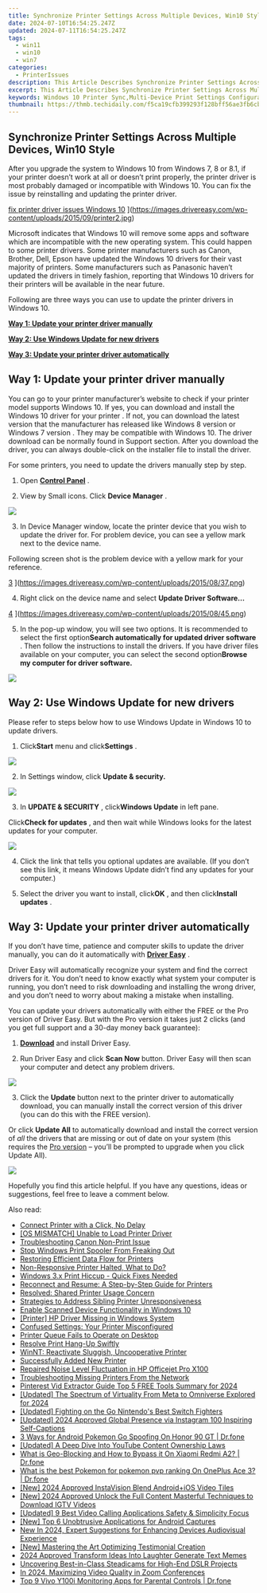 ```yaml
---
title: Synchronize Printer Settings Across Multiple Devices, Win10 Style
date: 2024-07-10T16:54:25.247Z
updated: 2024-07-11T16:54:25.247Z
tags:
  - win11
  - win10
  - win7
categories:
  - PrinterIssues
description: This Article Describes Synchronize Printer Settings Across Multiple Devices, Win10 Style
excerpt: This Article Describes Synchronize Printer Settings Across Multiple Devices, Win10 Style
keywords: Windows 10 Printer Sync,Multi-Device Print Settings Configuration,Print Device Management on Windows 10,Cross-Device Printer Configuration (Windows 10),Unified Printing Across Computers (Windows 10),Print Sync for Home & Office Windows Devices,Windows 10 Printer Networking
thumbnail: https://thmb.techidaily.com/f5ca19cfb399293f128bff56ae3fb6cb8b3fe3b136dab287938aeaf206fdd815.jpg
---
```


## Synchronize Printer Settings Across Multiple Devices, Win10 Style

 After you upgrade the system to Windows 10 from Windows 7, 8 or 8.1, if your printer doesn’t work at all or doesn’t print properly, the printer driver is most probably damaged or incompatible with Windows 10\. You can fix the issue by reinstalling and updating the printer driver.

[fix printer driver issues Windows 10](https://images.drivereasy.com/wp-content/uploads/2015/09/printer2-300x236.jpg) ](https://images.drivereasy.com/wp-content/uploads/2015/09/printer2.jpg)

 Microsoft indicates that Windows 10 will remove some apps and software which are incompatible with the new operating system. This could happen to some printer drivers. Some printer manufacturers such as Canon, Brother, Dell, Epson have updated the Windows 10 drivers for their vast majority of printers. Some manufacturers such as Panasonic haven’t updated the drivers in timely fashion, reporting that Windows 10 drivers for their printers will be available in the near future.

 Following are three ways you can use to update the printer drivers in Windows 10.

**[Way 1: Update your printer driver manually](#way1)**

**[Way 2: Use Windows Update for new drivers](#way2)**

**[Way 3: Update your printer driver automatically](#way3)**

## **Way 1: Update your printer driver manually**

 You can go to your printer manufacturer’s website to check if your printer model supports Windows 10\. If yes, you can download and install the Windows 10 driver for your printer  . If not, you can download the latest version that the manufacturer has released like Windows 8 version or Windows 7 version  . They may be compatible with Windows 10\.  The driver download can be normally found in Support section. After you download the driver, you can always double-click on the installer file to install the driver.

For some printers, you need to update the drivers manually step by step.

 1) Open [**Control Panel**](https://tools.techidaily.com/drivereasy/download/) .

 2) View by Small icons. Click **Device Manager** .

![](https://images.drivereasy.com/wp-content/uploads/2017/07/img_597056d6e290b.jpg)

 3) In Device Manager window, locate the printer device that you wish to update the driver for. For problem device, you can see a yellow mark next to the device name.

 Following screen shot is the problem device with a yellow mark for your reference.

[3](https://images.drivereasy.com/wp-content/uploads/2015/08/37.png) ](https://images.drivereasy.com/wp-content/uploads/2015/08/37.png)

 4) Right click on the device name and select **Update Driver Software…**

[4](https://images.drivereasy.com/wp-content/uploads/2015/08/45.png) ](https://images.drivereasy.com/wp-content/uploads/2015/08/45.png)

 5) In the pop-up window, you will see two options. It is recommended to select the first option**Search automatically for updated driver software** . Then follow the instructions to install the drivers. If you have driver files available on your computer, you can select the second option**Browse my computer for driver software.**

![](https://images.drivereasy.com/wp-content/uploads/2017/07/img_5970573577e43.png)

## **Way 2: Use Windows Update for new drivers**

 Please refer to steps below how to use Windows Update in Windows 10 to update drivers.

 1) Click**Start** menu and click**Settings** .

![](https://images.drivereasy.com/wp-content/uploads/2017/07/img_597057a9598ee.jpg)

 2) In Settings window, click **Update & security.**

![](https://images.drivereasy.com/wp-content/uploads/2017/07/img_597057ddb9441.png)

 3) In **UPDATE & SECURITY** , click**Windows Update** in left pane.

 Click**Check for updates** , and then wait while Windows looks for the latest updates for your computer.

![](https://images.drivereasy.com/wp-content/uploads/2017/07/img_597057f2e0efc.jpg)

 4) Click the link that tells you optional updates are available. (If you don’t see this link, it means Windows Update didn’t find any updates for your computer.)

 5) Select the driver you want to install, click**OK** , and then click**Install updates** .

## **Way 3: Update your printer driver automatically**

 If you don’t have time, patience and computer skills to update the driver manually, you can do it automatically with **[Driver Easy](https://tools.techidaily.com/drivereasy/download/)**  .

 Driver Easy will automatically recognize your system and find the correct drivers for it. You don’t need to know exactly what system your computer is running, you don’t need to risk downloading and installing the wrong driver, and you don’t need to worry about making a mistake when installing.

 You can update your drivers automatically with either the FREE or the Pro version of Driver Easy. But with the Pro version it takes just 2 clicks (and you get full support and a 30-day money back guarantee):

 1) **[Download](https://tools.techidaily.com/drivereasy/download/)**   and install Driver Easy.

 2) Run Driver Easy and click **Scan Now**   button. Driver Easy will then scan your computer and detect any problem drivers.

![](https://images.drivereasy.com/wp-content/uploads/2017/07/img_5970588279d8b.jpg)

 3) Click the **Update** button next to the printer driver to automatically download, you can manually install the correct version of this driver (you can do this with the FREE version).

 Or click **Update All**  to automatically download and install the correct version of _all_   the drivers that are missing or out of date on your system (this requires the [Pro version](https://tools.techidaily.com/drivereasy/download/) – you’ll be prompted to upgrade when you click Update All).

![](https://images.drivereasy.com/wp-content/uploads/2017/07/img_59705887d6c6d.jpg)

 Hopefully you find this article helpful. If you have any questions, ideas or suggestions, feel free to leave a comment below.

<ins class="adsbygoogle"
     style="display:block"
     data-ad-format="autorelaxed"
     data-ad-client="ca-pub-7571918770474297"
     data-ad-slot="1223367746"></ins>



<ins class="adsbygoogle"
     style="display:block"
     data-ad-client="ca-pub-7571918770474297"
     data-ad-slot="8358498916"
     data-ad-format="auto"
     data-full-width-responsive="true"></ins>



<span class="atpl-alsoreadstyle">Also read:</span>
<div><ul>
<li><a href="https://printer-issues.techidaily.com/connect-printer-with-a-click-no-delay/"><u>Connect Printer with a Click, No Delay</u></a></li>
<li><a href="https://printer-issues.techidaily.com/os-mismatch-unable-to-load-printer-driver/"><u>[OS MISMATCH] Unable to Load Printer Driver</u></a></li>
<li><a href="https://printer-issues.techidaily.com/troubleshooting-canon-non-print-issue/"><u>Troubleshooting Canon Non-Print Issue</u></a></li>
<li><a href="https://printer-issues.techidaily.com/stop-windows-print-spooler-from-freaking-out/"><u>Stop Windows Print Spooler From Freaking Out</u></a></li>
<li><a href="https://printer-issues.techidaily.com/restoring-efficient-data-flow-for-printers/"><u>Restoring Efficient Data Flow for Printers</u></a></li>
<li><a href="https://printer-issues.techidaily.com/non-responsive-printer-halted-what-to-do/"><u>Non-Responsive Printer Halted, What to Do?</u></a></li>
<li><a href="https://printer-issues.techidaily.com/windows-3x-print-hiccup-quick-fixes-needed/"><u>Windows 3.x Print Hiccup - Quick Fixes Needed</u></a></li>
<li><a href="https://printer-issues.techidaily.com/reconnect-and-resume-a-step-by-step-guide-for-printers/"><u>Reconnect and Resume: A Step-by-Step Guide for Printers</u></a></li>
<li><a href="https://printer-issues.techidaily.com/resolved-shared-printer-usage-concern/"><u>Resolved: Shared Printer Usage Concern</u></a></li>
<li><a href="https://printer-issues.techidaily.com/strategies-to-address-sibling-printer-unresponsiveness/"><u>Strategies to Address Sibling Printer Unresponsiveness</u></a></li>
<li><a href="https://printer-issues.techidaily.com/enable-scanned-device-functionality-in-windows-10/"><u>Enable Scanned Device Functionality in Windows 10</u></a></li>
<li><a href="https://printer-issues.techidaily.com/printer-hp-driver-missing-in-windows-system/"><u>[Printer] HP Driver Missing in Windows System</u></a></li>
<li><a href="https://printer-issues.techidaily.com/confused-settings-your-printer-misconfigured/"><u>Confused Settings: Your Printer Misconfigured</u></a></li>
<li><a href="https://printer-issues.techidaily.com/printer-queue-fails-to-operate-on-desktop/"><u>Printer Queue Fails to Operate on Desktop</u></a></li>
<li><a href="https://printer-issues.techidaily.com/resolve-print-hang-up-swiftly/"><u>Resolve Print Hang-Up Swiftly</u></a></li>
<li><a href="https://printer-issues.techidaily.com/winnt-reactivate-sluggish-uncooperative-printer/"><u>WinNT: Reactivate Sluggish, Uncooperative Printer</u></a></li>
<li><a href="https://printer-issues.techidaily.com/successfully-added-new-printer/"><u>Successfully Added New Printer</u></a></li>
<li><a href="https://printer-issues.techidaily.com/repaired-noise-level-fluctuation-in-hp-officejet-pro-x100/"><u>Repaired Noise Level Fluctuation in HP Officejet Pro X100</u></a></li>
<li><a href="https://printer-issues.techidaily.com/troubleshooting-missing-printers-from-the-network/"><u>Troubleshooting Missing Printers From the Network</u></a></li>
<li><a href="https://extra-guidance.techidaily.com/pinterest-vid-extractor-guide-top-5-free-tools-summary-for-2024/"><u>Pinterest Vid Extractor Guide  Top 5 FREE Tools Summary for 2024</u></a></li>
<li><a href="https://article-posts.techidaily.com/updated-the-spectrum-of-virtuality-from-meta-to-omniverse-explored-for-2024/"><u>[Updated] The Spectrum of Virtuality  From Meta to Omniverse Explored for 2024</u></a></li>
<li><a href="https://visual-screen-recording.techidaily.com/updated-fighting-on-the-go-nintendos-best-switch-fighters/"><u>[Updated] Fighting on the Go  Nintendo's Best Switch Fighters</u></a></li>
<li><a href="https://instagram-clips.techidaily.com/updated-2024-approved-global-presence-via-instagram-100-inspiring-self-captions/"><u>[Updated] 2024 Approved  Global Presence via Instagram  100 Inspiring Self-Captions</u></a></li>
<li><a href="https://pokemon-go-android.techidaily.com/3-ways-for-android-pokemon-go-spoofing-on-honor-90-gt-drfone-by-drfone-virtual-android/"><u>3 Ways for Android Pokemon Go Spoofing On Honor 90 GT | Dr.fone</u></a></li>
<li><a href="https://youtube-clips.techidaily.com/updated-a-deep-dive-into-youtube-content-ownership-laws/"><u>[Updated] A Deep Dive Into YouTube Content Ownership Laws</u></a></li>
<li><a href="https://fake-location.techidaily.com/what-is-geo-blocking-and-how-to-bypass-it-on-xiaomi-redmi-a2-drfone-by-drfone-virtual-android/"><u>What is Geo-Blocking and How to Bypass it On Xiaomi Redmi A2? | Dr.fone</u></a></li>
<li><a href="https://android-pokemon-go.techidaily.com/what-is-the-best-pokemon-for-pokemon-pvp-ranking-on-oneplus-ace-3-drfone-by-drfone-virtual-android/"><u>What is the best Pokemon for pokemon pvp ranking On OnePlus Ace 3? | Dr.fone</u></a></li>
<li><a href="https://instagram-videos.techidaily.com/new-2024-approved-instavision-blend-androidplusios-video-tiles/"><u>[New] 2024 Approved  InstaVision Blend  Android+iOS Video Tiles</u></a></li>
<li><a href="https://instagram-videos.techidaily.com/new-2024-approved-unlock-the-full-content-masterful-techniques-to-download-igtv-videos/"><u>[New] 2024 Approved  Unlock the Full Content  Masterful Techniques to Download IGTV Videos</u></a></li>
<li><a href="https://screen-mirroring-recording.techidaily.com/updated-9-best-video-calling-applications-safety-and-simplicity-focus/"><u>[Updated] 9 Best Video Calling Applications  Safety & Simplicity Focus</u></a></li>
<li><a href="https://screen-activity-recording.techidaily.com/new-top-6-unobtrusive-applications-for-android-captures/"><u>[New] Top 6 Unobtrusive Applications for Android Captures</u></a></li>
<li><a href="https://voice-adjusting.techidaily.com/new-in-2024-expert-suggestions-for-enhancing-devices-audiovisual-experience/"><u>New In 2024, Expert Suggestions for Enhancing Devices Audiovisual Experience</u></a></li>
<li><a href="https://extra-support.techidaily.com/new-mastering-the-art-optimizing-testimonial-creation/"><u>[New] Mastering the Art  Optimizing Testimonial Creation</u></a></li>
<li><a href="https://some-guidance.techidaily.com/2024-approved-transform-ideas-into-laughter-generate-text-memes/"><u>2024 Approved  Transform Ideas Into Laughter  Generate Text Memes</u></a></li>
<li><a href="https://extra-tips.techidaily.com/uncovering-best-in-class-steadicams-for-high-end-dslr-projects/"><u>Uncovering Best-in-Class Steadicams for High-End DSLR Projects</u></a></li>
<li><a href="https://extra-guidance.techidaily.com/in-2024-maximizing-video-quality-in-zoom-conferences/"><u>In 2024, Maximizing Video Quality in Zoom Conferences</u></a></li>
<li><a href="https://android-location-track.techidaily.com/top-9-vivo-y100i-monitoring-apps-for-parental-controls-drfone-by-drfone-virtual-android/"><u>Top 9 Vivo Y100i Monitoring Apps for Parental Controls | Dr.fone</u></a></li>
</ul></div>
